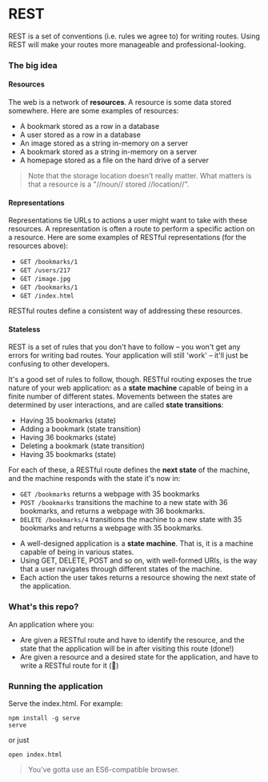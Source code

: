 # REST

REST is a set of conventions (i.e. rules we agree to) for writing routes. Using REST will make your routes more manageable and professional-looking.

### The big idea

#### Resources

The web is a network of **resources**. A resource is some data stored somewhere. Here are some examples of resources:

- A bookmark stored as a row in a database
- A user stored as a row in a database
- An image stored as a string in-memory on a server
- A bookmark stored as a string in-memory on a server
- A homepage stored as a file on the hard drive of a server

> Note that the storage location doesn't really matter. What matters is that a resource is a "//noun// stored //location//".

#### Representations

Representations tie URLs to actions a user might want to take with these resources. A representation is often a route to perform a specific action on a resource. Here are some examples of RESTful representations (for the resources above):

- `GET /bookmarks/1`
- `GET /users/217`
- `GET /image.jpg`
- `GET /bookmarks/1`
- `GET /index.html`

RESTful routes define a consistent way of addressing these resources.

#### Stateless

REST is a set of rules that you don't have to follow – you won't get any errors for writing bad routes. Your application will still 'work' – it'll just be confusing to other developers.

It's a good set of rules to follow, though. RESTful routing exposes the true nature of your web application: as a **state machine** capable of being in a finite number of different states. Movements between the states are determined by user interactions, and are called **state transitions**:

- Having 35 bookmarks (state)
- Adding a bookmark (state transition)
- Having 36 bookmarks (state)
- Deleting a bookmark (state transition)
- Having 35 bookmarks (state)

For each of these, a RESTful route defines the **next state** of the machine, and the machine responds with the state it's now in:

- `GET /bookmarks` returns a webpage with 35 bookmarks
- `POST /bookmarks` transitions the machine to a new state with 36 bookmarks, and returns a webpage with 36 bookmarks.
- `DELETE /bookmarks/4` transitions the machine to a new state with 35 bookmarks and returns a webpage with 35 bookmarks.

* A well-designed application is a **state machine**. That is, it is a machine capable of being in various states.
* Using GET, DELETE, POST and so on, with well-formed URIs, is the way that a user navigates through different states of the machine.
* Each action the user takes returns a resource showing the next state of the application.

### What's this repo?

An application where you:

- Are given a RESTful route and have to identify the resource, and the state that the application will be in after visiting this route (done!)
- Are given a resource and a desired state for the application, and have to write a RESTful route for it (:construction:)

### Running the application

Serve the index.html. For example:

```
npm install -g serve
serve
```

or just

```
open index.html
```

> You've gotta use an ES6-compatible browser.
